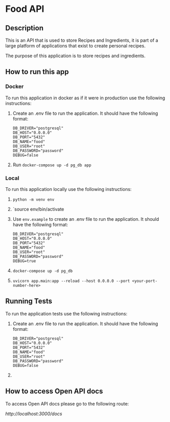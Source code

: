# Food API

## Description

This is an API that is used to store Recipes and Ingredients,
it is part of a large platform of applications that exist to
create personal recipes.

The purpose of this application is to store recipes and ingredients.

## How to run this app

### Docker

To run this application in docker as if it were in production use the following instructions:

1. Create an .env file to run the application. It should have the following format:

    ```env
    DB_DRIVER="postgresql"
    DB_HOST="0.0.0.0"
    DB_PORT="5432"
    DB_NAME="food"
    DB_USER="root"
    DB_PASSWORD="password"
    DEBUG=false
    ```

2. Run `docker-compose up -d pg_db app`

### Local

To run this application locally use the following instructions:

1. `python -m venv env`
2. `source env/bin/activate
3. Use `env.example` to create an .env file to run the application. It should have the following format:

    ```env
    DB_DRIVER="postgresql"
    DB_HOST="0.0.0.0"
    DB_PORT="5432"
    DB_NAME="food"
    DB_USER="root"
    DB_PASSWORD="password"
    DEBUG=true
    ```

4. `docker-compose up -d pg_db`
5. `uvicorn app.main:app --reload --host 0.0.0.0 --port <your-port-number-here>`

## Running Tests

To run the application tests use the following instructions:

1. Create an .env file to run the application. It should have the following format:

    ```env
    DB_DRIVER="postgresql"
    DB_HOST="0.0.0.0"
    DB_PORT="5432"
    DB_NAME="food"
    DB_USER="root"
    DB_PASSWORD="password"
    DEBUG=false

2. 

## How to access Open API docs

To access Open API docs please go to the following route:

*http://localhost:3000/docs*
